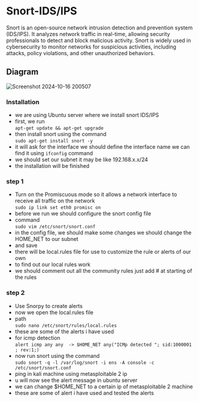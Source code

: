 # Snort-IDS/IPS
Snort is an open-source network intrusion detection and prevention system (IDS/IPS). It analyzes network traffic in real-time, allowing security professionals to detect and block malicious activity. Snort is widely used in cybersecurity to monitor networks for suspicious activities, including attacks, policy violations, and other unauthorized behaviors.

## Diagram

![Screenshot 2024-10-16 200507](https://github.com/user-attachments/assets/dc2738e1-43cc-4cbe-8011-707468888cc4)
### Installation 
- we are using Ubuntu server where we install snort IDS/IPS
- first, we run<br>
```apt-get update && apt-get upgrade```
- then install snort using the command<br>
  ```sudo apt-get install snort -y```
- it will ask for the interface we should define the interface name we can find it using ```ifconfig``` command
- we should set our subnet it may be like 192.168.x.x/24
- the installation will be finished
### step 1
- Turn on the Promiscuous mode so it allows a network interface to receive all traffic on the network
  <br>```sudo ip link set eth0 promisc on```  
- before we run we should configure the snort config file
- command
  <br>```sudo vim /etc/snort/snort.conf```
- in the config file, we should make some changes we should change the HOME_NET to our subnet
- and save
- there will be local.rules file for use to customize the rule or alerts of our own
- to find out our local rules work
- we should comment out all the community rules just add #  at starting of the rules

### step 2
- Use Snorpy to create alerts
- now we open the local.rules file
- path
  <br>```sudo nano /etc/snort/rules/local.rules```
- these are some of the alerts i have used
- for icmp detection<br> ```alert icmp any any  -> $HOME_NET any("ICMp detected "; sid:1000001 ; rev:1;)```
- now run snort using the command
  <br>```sudo snort -q -l /var/log/snort -i ens -A console -c /etc/snort/snort.conf```
- ping in kali machine using metasploitable 2 ip
- u will now see the alert message in ubuntu server
- we can change $HOME_NET to a certain ip of metasploitable 2 machine
- these are some of alert i have used and tested the alerts
  
